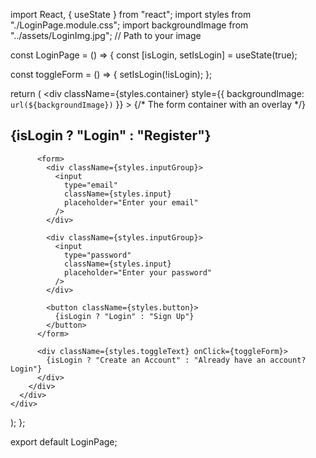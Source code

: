import React, { useState } from "react";
import styles from "./LoginPage.module.css";
import backgroundImage from "../assets/LoginImg.jpg"; // Path to your image

const LoginPage = () => {
  const [isLogin, setIsLogin] = useState(true);

  const toggleForm = () => {
    setIsLogin(!isLogin);
  };

  return (
    <div
      className={styles.container}
      style={{ backgroundImage: `url(${backgroundImage})` }}
    >
      {/* The form container with an overlay */}
      <div className={styles.overlay}></div>
      <div className={styles.formContent}>
        <div className={styles.formContainer}>
          <h2 className={styles.title}>{isLogin ? "Login" : "Register"}</h2>

          <form>
            <div className={styles.inputGroup}>
              <input
                type="email"
                className={styles.input}
                placeholder="Enter your email"
              />
            </div>

            <div className={styles.inputGroup}>
              <input
                type="password"
                className={styles.input}
                placeholder="Enter your password"
              />
            </div>

            <button className={styles.button}>
              {isLogin ? "Login" : "Sign Up"}
            </button>
          </form>

          <div className={styles.toggleText} onClick={toggleForm}>
            {isLogin ? "Create an Account" : "Already have an account? Login"}
          </div>
        </div>
      </div>
    </div>
  );
};

export default LoginPage;
